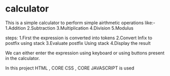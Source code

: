 # calculator
This is a simple calculator to perform simple airthmetic operations like:-
1.Addition
2.Subtraction
3.Multiplication
4.Division
5.Modulus

steps:
1.First the expression is converted into tokens
2.Convert Infix to postfix using stack
3.Evaluate postfix Using stack
4.Display the result

We can either enter the expression using keyboard or using buttons present in the calculator.

In this project HTML , CORE CSS , CORE JAVASCRIPT is used
